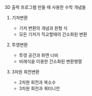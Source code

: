 3D 출력 프로그램 만들 때 사용한 수학 개념들

1. 기저변환
    - 기저 변환의 개념과 원형 식
    - 모든 기저가 직교할때의 간소화된 변환

2. 투영변환
    - 투영 공간과 화면 너비
    - 비례식을 이용한 간소화된 변환행렬

3. 3차원 회전변환
    - 2차원 회전과 복소수
    - 3차원 회전과 쿼터니언
